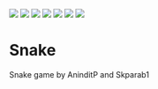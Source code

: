 ![](https://github.com/skparab1/snake/actions/workflows/main.yml/badge.svg)
![](https://img.shields.io/github/issues/skparab1/snake)
![](https://img.shields.io/github/issues-pr/skparab1/snake)
![](https://img.shields.io/github/license/skparab1/snake)
![](https://img.shields.io/github/v/release/skparab1/snake)
![](https://img.shields.io/tokei/lines/github/skparab1/snake)
![](https://img.shields.io/github/repo-size/skparab1/snake)
# Snake
Snake game by AninditP and Skparab1
